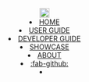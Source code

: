 <head-bottom>
  <link rel="stylesheet" href="{{baseUrl}}/css/main.css">
</head-bottom>

<header sticky>
  <navbar type="dark">
    <a slot="brand" href="{{baseUrl}}/index.html" title="Home" class="navbar-brand"><img src="{{baseUrl}}/images/logo-darkbackground.svg" height="20"></a>
    <li><a highlight-on="exact" href="{{baseUrl}}/index.html" class="nav-link">HOME</a></li>
    <div tags="environment--ug"><li><a highlight-on="sibling-or-child" href="{{baseUrl}}/userGuide/index.html" class="nav-link">USER GUIDE</a></li></div>
    <div tags="environment--dg"><li><a highlight-on="sibling-or-child" href="{{baseUrl}}/devGuide/index.html" class="nav-link">DEVELOPER GUIDE</a></li></div>
    <li><a highlight-on="exact" href="{{baseUrl}}/showcase.html" class="nav-link">SHOWCASE</a></li>
    <li><a highlight-on="exact" href="{{baseUrl}}/about.html" class="nav-link">ABOUT</a></li>
    <li>
      <a href="https://github.com/MarkBind/markbind" target="_blank" class="nav-link"><md>:fab-github:</md></a>
    </li>
    <li slot="right">
      <form class="navbar-form">
        <searchbar :data="searchData" placeholder="Search" :on-hit="searchCallback" menu-align-right></searchbar>
      </form>
    </li>
  </navbar>
</header>
